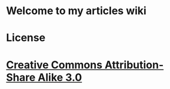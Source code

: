 Welcome to my articles wiki
===========================

# License
# [Creative Commons Attribution-Share Alike 3.0](http://creativecommons.org/licenses/by-sa/3.0/)
